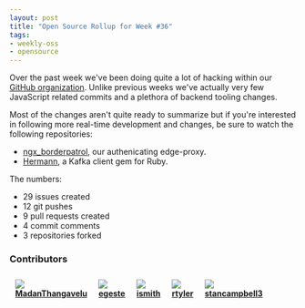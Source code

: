 ```yaml
---
layout: post
title: "Open Source Rollup for Week #36"
tags:
- weekly-oss
- opensource
---
```


Over the past week we've been doing quite a lot of hacking within our
[GitHub organization](https://github.com/lookout). Unlike previous weeks we've
actually very few JavaScript related commits and a plethora of backend tooling
changes.

Most of the changes aren't quite ready to summarize but if you're interested in
following more real-time development and changes, be sure to watch the
following repositories:


 * [ngx_borderpatrol](https://github.com/lookout/ngx_borderpatrol), our authenicating edge-proxy.
 * [Hermann](https://github.com/lookout/Hermann), a Kafka client gem for Ruby.

The numbers:

 * 29 issues created
 * 12 git pushes
 * 9 pull requests created
 * 4 commit comments
 * 3 repositories forked


### Contributors


  <div style="float: left; margin: 10px;">
  <img align="absmiddle" src="http://www.gravatar.com/avatar/9af6601e0ecd4f0e8bc445bb37f14d50?s=48"/>
  <br/>
  <strong>
  <a href="https://github.com/MadanThangavelu" target="_blank">MadanThangavelu</a>
  </strong>
  </div>

  <div style="float: left; margin: 10px;">
  <img align="absmiddle" src="http://www.gravatar.com/avatar/42b61b891d0988c200a6cf301fa59212?s=48"/>
  <br/>
  <strong>
  <a href="https://github.com/egeste" target="_blank">egeste</a>
  </strong>
  </div>

  <div style="float: left; margin: 10px;">
  <img align="absmiddle" src="http://www.gravatar.com/avatar/65e652ffdfcf956e8dc1bff5dfd669e9?s=48"/>
  <br/>
  <strong>
  <a href="https://github.com/ismith" target="_blank">ismith</a>
  </strong>
  </div>

  <div style="float: left; margin: 10px;">
  <img align="absmiddle" src="http://www.gravatar.com/avatar/d565139dbbafc06e7daf4826ca0f0228?s=48"/>
  <br/>
  <strong>
  <a href="https://github.com/rtyler" target="_blank">rtyler</a>
  </strong>
  </div>

  <div style="float: left; margin: 10px;">
  <img align="absmiddle" src="http://www.gravatar.com/avatar/7543d8520b9a34cadfb48ec9b77f3c7e?s=48"/>
  <br/>
  <strong>
  <a href="https://github.com/stancampbell3" target="_blank">stancampbell3</a>
  </strong>
  </div>

<br clear="all"/>
